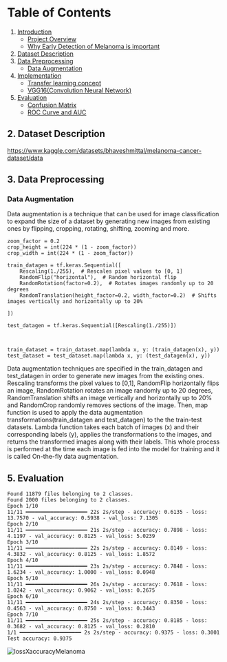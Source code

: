 

# Table of Contents

1. [Introduction](#intro)
   - [Project Overview](#overview)
   - [Why Early Detection of Melanoma is important](#)
2. [Dataset Description](#data-descr)
3. [Data Preprocessing](#preprocessing)
   - [Data Augmentation](#)
4. [Implementation](#implementation)
   - [Transfer learning concept](#)
   - [VGG16(Convolution Neural Network)](#)
5. [Evaluation](#)
   - [Confusion Matrix](#)
   - [ROC Curve and AUC](#)





## 2. Dataset Description
https://www.kaggle.com/datasets/bhaveshmittal/melanoma-cancer-dataset/data



## 3. Data Preprocessing

### Data Augmentation
Data augmentation is a technique that can be used for image classification to expand the size of a dataset by generating new images from existing ones by flipping, cropping, rotating, shifting, zooming and more.
```
zoom_factor = 0.2
crop_height = int(224 * (1 - zoom_factor))
crop_width = int(224 * (1 - zoom_factor))

train_datagen = tf.keras.Sequential([
    Rescaling(1./255),  # Rescales pixel values to [0, 1]
    RandomFlip("horizontal"),  # Random horizontal flip
    RandomRotation(factor=0.2),  # Rotates images randomly up to 20 degrees
    RandomTranslation(height_factor=0.2, width_factor=0.2)  # Shifts images vertically and horizontally up to 20%

])

test_datagen = tf.keras.Sequential([Rescaling(1./255)])



train_dataset = train_dataset.map(lambda x, y: (train_datagen(x), y))
test_dataset = test_dataset.map(lambda x, y: (test_datagen(x), y))

```

Data augmentation techniques are specified in the train_datagen and test_datagen in order to generate new images from the existing ones. Rescaling transforms the pixel values to [0,1], RandomFlip horizontally flips an image, RandomRotation rotates an image randomly up to 20 degrees, RandomTranslation shifts an image vertically and horizontally up to 20% and RandomCrop randomly removes sections of the image. Then, map function is used to apply the data augmentation transformations(train_datagen and test_datagen) to the the train-test datasets. Lambda function takes each batch of images (x) and their corresponding labels (y), applies the transformations to the images, and returns the transformed images along with their labels. This whole process is performed at the time each image is fed into the model for training and it is called On-the-fly data augmentation.



## 5. Evaluation

```
Found 11879 files belonging to 2 classes.
Found 2000 files belonging to 2 classes.
Epoch 1/10
11/11 ━━━━━━━━━━━━━━━━━━━━ 22s 2s/step - accuracy: 0.6135 - loss: 13.7570 - val_accuracy: 0.5938 - val_loss: 7.1305
Epoch 2/10
11/11 ━━━━━━━━━━━━━━━━━━━━ 21s 2s/step - accuracy: 0.7898 - loss: 4.1197 - val_accuracy: 0.8125 - val_loss: 5.0239
Epoch 3/10
11/11 ━━━━━━━━━━━━━━━━━━━━ 22s 2s/step - accuracy: 0.8149 - loss: 4.3832 - val_accuracy: 0.8125 - val_loss: 1.8572
Epoch 4/10
11/11 ━━━━━━━━━━━━━━━━━━━━ 23s 2s/step - accuracy: 0.7848 - loss: 1.6234 - val_accuracy: 1.0000 - val_loss: 0.0948
Epoch 5/10
11/11 ━━━━━━━━━━━━━━━━━━━━ 26s 2s/step - accuracy: 0.7618 - loss: 1.0242 - val_accuracy: 0.9062 - val_loss: 0.2675
Epoch 6/10
11/11 ━━━━━━━━━━━━━━━━━━━━ 24s 2s/step - accuracy: 0.8350 - loss: 0.4563 - val_accuracy: 0.8750 - val_loss: 0.3443
Epoch 7/10
11/11 ━━━━━━━━━━━━━━━━━━━━ 25s 2s/step - accuracy: 0.8185 - loss: 0.3682 - val_accuracy: 0.8125 - val_loss: 0.2810
1/1 ━━━━━━━━━━━━━━━━━━━━ 2s 2s/step - accuracy: 0.9375 - loss: 0.3001
Test accuracy: 0.9375
```

![lossXaccuracyMelanoma](https://github.com/BillysKes/melanoma-cancer_detection/assets/73298709/270269e8-c894-4680-8cbf-b9adda1aaec2)
